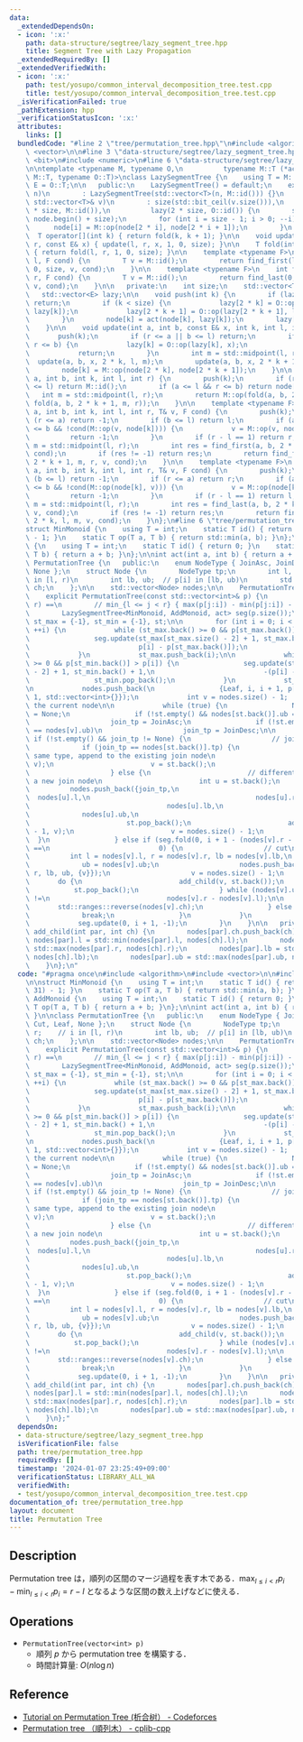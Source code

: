 ```yaml
---
data:
  _extendedDependsOn:
  - icon: ':x:'
    path: data-structure/segtree/lazy_segment_tree.hpp
    title: Segment Tree with Lazy Propagation
  _extendedRequiredBy: []
  _extendedVerifiedWith:
  - icon: ':x:'
    path: test/yosupo/common_interval_decomposition_tree.test.cpp
    title: test/yosupo/common_interval_decomposition_tree.test.cpp
  _isVerificationFailed: true
  _pathExtension: hpp
  _verificationStatusIcon: ':x:'
  attributes:
    links: []
  bundledCode: "#line 2 \"tree/permutation_tree.hpp\"\n#include <algorithm>\n#include\
    \ <vector>\n\n#line 3 \"data-structure/segtree/lazy_segment_tree.hpp\"\n#include\
    \ <bit>\n#include <numeric>\n#line 6 \"data-structure/segtree/lazy_segment_tree.hpp\"\
    \n\ntemplate <typename M, typename O,\n          typename M::T (*act)(typename\
    \ M::T, typename O::T)>\nclass LazySegmentTree {\n    using T = M::T;\n    using\
    \ E = O::T;\n\n   public:\n    LazySegmentTree() = default;\n    explicit LazySegmentTree(int\
    \ n)\n        : LazySegmentTree(std::vector<T>(n, M::id())) {}\n    explicit LazySegmentTree(const\
    \ std::vector<T>& v)\n        : size(std::bit_ceil(v.size())),\n          node(2\
    \ * size, M::id()),\n          lazy(2 * size, O::id()) {\n        std::ranges::copy(v,\
    \ node.begin() + size);\n        for (int i = size - 1; i > 0; --i) {\n      \
    \      node[i] = M::op(node[2 * i], node[2 * i + 1]);\n        }\n    }\n\n  \
    \  T operator[](int k) { return fold(k, k + 1); }\n\n    void update(int l, int\
    \ r, const E& x) { update(l, r, x, 1, 0, size); }\n\n    T fold(int l, int r)\
    \ { return fold(l, r, 1, 0, size); }\n\n    template <typename F>\n    int find_first(int\
    \ l, F cond) {\n        T v = M::id();\n        return find_first(l, size, 1,\
    \ 0, size, v, cond);\n    }\n\n    template <typename F>\n    int find_last(int\
    \ r, F cond) {\n        T v = M::id();\n        return find_last(0, r, 1, 0, size,\
    \ v, cond);\n    }\n\n   private:\n    int size;\n    std::vector<T> node;\n \
    \   std::vector<E> lazy;\n\n    void push(int k) {\n        if (lazy[k] == O::id())\
    \ return;\n        if (k < size) {\n            lazy[2 * k] = O::op(lazy[2 * k],\
    \ lazy[k]);\n            lazy[2 * k + 1] = O::op(lazy[2 * k + 1], lazy[k]);\n\
    \        }\n        node[k] = act(node[k], lazy[k]);\n        lazy[k] = O::id();\n\
    \    }\n\n    void update(int a, int b, const E& x, int k, int l, int r) {\n \
    \       push(k);\n        if (r <= a || b <= l) return;\n        if (a <= l &&\
    \ r <= b) {\n            lazy[k] = O::op(lazy[k], x);\n            push(k);\n\
    \            return;\n        }\n        int m = std::midpoint(l, r);\n      \
    \  update(a, b, x, 2 * k, l, m);\n        update(a, b, x, 2 * k + 1, m, r);\n\
    \        node[k] = M::op(node[2 * k], node[2 * k + 1]);\n    }\n\n    T fold(int\
    \ a, int b, int k, int l, int r) {\n        push(k);\n        if (r <= a || b\
    \ <= l) return M::id();\n        if (a <= l && r <= b) return node[k];\n     \
    \   int m = std::midpoint(l, r);\n        return M::op(fold(a, b, 2 * k, l, m),\
    \ fold(a, b, 2 * k + 1, m, r));\n    }\n\n    template <typename F>\n    int find_first(int\
    \ a, int b, int k, int l, int r, T& v, F cond) {\n        push(k);\n        if\
    \ (r <= a) return -1;\n        if (b <= l) return l;\n        if (a <= l && r\
    \ <= b && !cond(M::op(v, node[k]))) {\n            v = M::op(v, node[k]);\n  \
    \          return -1;\n        }\n        if (r - l == 1) return r;\n        int\
    \ m = std::midpoint(l, r);\n        int res = find_first(a, b, 2 * k, l, m, v,\
    \ cond);\n        if (res != -1) return res;\n        return find_first(a, b,\
    \ 2 * k + 1, m, r, v, cond);\n    }\n\n    template <typename F>\n    int find_last(int\
    \ a, int b, int k, int l, int r, T& v, F cond) {\n        push(k);\n        if\
    \ (b <= l) return -1;\n        if (r <= a) return r;\n        if (a <= l && r\
    \ <= b && !cond(M::op(node[k], v))) {\n            v = M::op(node[k], v);\n  \
    \          return -1;\n        }\n        if (r - l == 1) return l;\n        int\
    \ m = std::midpoint(l, r);\n        int res = find_last(a, b, 2 * k + 1, m, r,\
    \ v, cond);\n        if (res != -1) return res;\n        return find_last(a, b,\
    \ 2 * k, l, m, v, cond);\n    }\n};\n#line 6 \"tree/permutation_tree.hpp\"\n\n\
    struct MinMonoid {\n    using T = int;\n    static T id() { return (1u << 31)\
    \ - 1; }\n    static T op(T a, T b) { return std::min(a, b); }\n};\n\nstruct AddMonoid\
    \ {\n    using T = int;\n    static T id() { return 0; }\n    static T op(T a,\
    \ T b) { return a + b; }\n};\n\nint act(int a, int b) { return a + b; }\n\nclass\
    \ PermutationTree {\n   public:\n    enum NodeType { JoinAsc, JoinDesc, Cut, Leaf,\
    \ None };\n    struct Node {\n        NodeType tp;\n        int l, r;    // i\
    \ in [l, r)\n        int lb, ub;  // p[i] in [lb, ub)\n        std::vector<int>\
    \ ch;\n    };\n\n    std::vector<Node> nodes;\n\n    PermutationTree() = default;\n\
    \    explicit PermutationTree(const std::vector<int>& p) {\n        // seg.fold(l,\
    \ r) ==\n        // min_{l <= j < r} { max(p[j:i]) - min(p[j:i]) - (i - j) }\n\
    \        LazySegmentTree<MinMonoid, AddMonoid, act> seg(p.size());\n        std::vector<int>\
    \ st_max = {-1}, st_min = {-1}, st;\n\n        for (int i = 0; i < (int)p.size();\
    \ ++i) {\n            while (st_max.back() >= 0 && p[st_max.back()] < p[i]) {\n\
    \                seg.update(st_max[st_max.size() - 2] + 1, st_max.back() + 1,\n\
    \                           p[i] - p[st_max.back()]);\n                st_max.pop_back();\n\
    \            }\n            st_max.push_back(i);\n\n            while (st_min.back()\
    \ >= 0 && p[st_min.back()] > p[i]) {\n                seg.update(st_min[st_min.size()\
    \ - 2] + 1, st_min.back() + 1,\n                           -(p[i] - p[st_min.back()]));\n\
    \                st_min.pop_back();\n            }\n            st_min.push_back(i);\n\
    \n            nodes.push_back(\n                {Leaf, i, i + 1, p[i], p[i] +\
    \ 1, std::vector<int>{}});\n            int v = nodes.size() - 1;  // index of\
    \ the current node\n\n            while (true) {\n                NodeType join_tp\
    \ = None;\n                if (!st.empty() && nodes[st.back()].ub == nodes[v].lb)\n\
    \                    join_tp = JoinAsc;\n                if (!st.empty() && nodes[st.back()].lb\
    \ == nodes[v].ub)\n                    join_tp = JoinDesc;\n\n               \
    \ if (!st.empty() && join_tp != None) {\n                    // join\n       \
    \             if (join_tp == nodes[st.back()].tp) {\n                        //\
    \ same type, append to the existing join node\n                        add_child(st.back(),\
    \ v);\n                        v = st.back();\n                        st.pop_back();\n\
    \                    } else {\n                        // different type, create\
    \ a new join node\n                        int u = st.back();\n              \
    \          nodes.push_back({join_tp,\n                                       \
    \  nodes[u].l,\n                                         nodes[u].r,\n       \
    \                                  nodes[u].lb,\n                            \
    \             nodes[u].ub,\n                                         {u}});\n\
    \                        st.pop_back();\n                        add_child(nodes.size()\
    \ - 1, v);\n                        v = nodes.size() - 1;\n                  \
    \  }\n                } else if (seg.fold(0, i + 1 - (nodes[v].r - nodes[v].l))\
    \ ==\n                           0) {\n                    // cut\n          \
    \          int l = nodes[v].l, r = nodes[v].r, lb = nodes[v].lb,\n           \
    \             ub = nodes[v].ub;\n                    nodes.push_back({Cut, l,\
    \ r, lb, ub, {v}});\n                    v = nodes.size() - 1;\n             \
    \       do {\n                        add_child(v, st.back());\n             \
    \           st.pop_back();\n                    } while (nodes[v].ub - nodes[v].lb\
    \ !=\n                             nodes[v].r - nodes[v].l);\n\n             \
    \       std::ranges::reverse(nodes[v].ch);\n                } else {\n       \
    \             break;\n                }\n            }\n            st.push_back(v);\n\
    \            seg.update(0, i + 1, -1);\n        }\n    }\n\n   private:\n    void\
    \ add_child(int par, int ch) {\n        nodes[par].ch.push_back(ch);\n       \
    \ nodes[par].l = std::min(nodes[par].l, nodes[ch].l);\n        nodes[par].r =\
    \ std::max(nodes[par].r, nodes[ch].r);\n        nodes[par].lb = std::min(nodes[par].lb,\
    \ nodes[ch].lb);\n        nodes[par].ub = std::max(nodes[par].ub, nodes[ch].ub);\n\
    \    }\n};\n"
  code: "#pragma once\n#include <algorithm>\n#include <vector>\n\n#include \"../data-structure/segtree/lazy_segment_tree.hpp\"\
    \n\nstruct MinMonoid {\n    using T = int;\n    static T id() { return (1u <<\
    \ 31) - 1; }\n    static T op(T a, T b) { return std::min(a, b); }\n};\n\nstruct\
    \ AddMonoid {\n    using T = int;\n    static T id() { return 0; }\n    static\
    \ T op(T a, T b) { return a + b; }\n};\n\nint act(int a, int b) { return a + b;\
    \ }\n\nclass PermutationTree {\n   public:\n    enum NodeType { JoinAsc, JoinDesc,\
    \ Cut, Leaf, None };\n    struct Node {\n        NodeType tp;\n        int l,\
    \ r;    // i in [l, r)\n        int lb, ub;  // p[i] in [lb, ub)\n        std::vector<int>\
    \ ch;\n    };\n\n    std::vector<Node> nodes;\n\n    PermutationTree() = default;\n\
    \    explicit PermutationTree(const std::vector<int>& p) {\n        // seg.fold(l,\
    \ r) ==\n        // min_{l <= j < r} { max(p[j:i]) - min(p[j:i]) - (i - j) }\n\
    \        LazySegmentTree<MinMonoid, AddMonoid, act> seg(p.size());\n        std::vector<int>\
    \ st_max = {-1}, st_min = {-1}, st;\n\n        for (int i = 0; i < (int)p.size();\
    \ ++i) {\n            while (st_max.back() >= 0 && p[st_max.back()] < p[i]) {\n\
    \                seg.update(st_max[st_max.size() - 2] + 1, st_max.back() + 1,\n\
    \                           p[i] - p[st_max.back()]);\n                st_max.pop_back();\n\
    \            }\n            st_max.push_back(i);\n\n            while (st_min.back()\
    \ >= 0 && p[st_min.back()] > p[i]) {\n                seg.update(st_min[st_min.size()\
    \ - 2] + 1, st_min.back() + 1,\n                           -(p[i] - p[st_min.back()]));\n\
    \                st_min.pop_back();\n            }\n            st_min.push_back(i);\n\
    \n            nodes.push_back(\n                {Leaf, i, i + 1, p[i], p[i] +\
    \ 1, std::vector<int>{}});\n            int v = nodes.size() - 1;  // index of\
    \ the current node\n\n            while (true) {\n                NodeType join_tp\
    \ = None;\n                if (!st.empty() && nodes[st.back()].ub == nodes[v].lb)\n\
    \                    join_tp = JoinAsc;\n                if (!st.empty() && nodes[st.back()].lb\
    \ == nodes[v].ub)\n                    join_tp = JoinDesc;\n\n               \
    \ if (!st.empty() && join_tp != None) {\n                    // join\n       \
    \             if (join_tp == nodes[st.back()].tp) {\n                        //\
    \ same type, append to the existing join node\n                        add_child(st.back(),\
    \ v);\n                        v = st.back();\n                        st.pop_back();\n\
    \                    } else {\n                        // different type, create\
    \ a new join node\n                        int u = st.back();\n              \
    \          nodes.push_back({join_tp,\n                                       \
    \  nodes[u].l,\n                                         nodes[u].r,\n       \
    \                                  nodes[u].lb,\n                            \
    \             nodes[u].ub,\n                                         {u}});\n\
    \                        st.pop_back();\n                        add_child(nodes.size()\
    \ - 1, v);\n                        v = nodes.size() - 1;\n                  \
    \  }\n                } else if (seg.fold(0, i + 1 - (nodes[v].r - nodes[v].l))\
    \ ==\n                           0) {\n                    // cut\n          \
    \          int l = nodes[v].l, r = nodes[v].r, lb = nodes[v].lb,\n           \
    \             ub = nodes[v].ub;\n                    nodes.push_back({Cut, l,\
    \ r, lb, ub, {v}});\n                    v = nodes.size() - 1;\n             \
    \       do {\n                        add_child(v, st.back());\n             \
    \           st.pop_back();\n                    } while (nodes[v].ub - nodes[v].lb\
    \ !=\n                             nodes[v].r - nodes[v].l);\n\n             \
    \       std::ranges::reverse(nodes[v].ch);\n                } else {\n       \
    \             break;\n                }\n            }\n            st.push_back(v);\n\
    \            seg.update(0, i + 1, -1);\n        }\n    }\n\n   private:\n    void\
    \ add_child(int par, int ch) {\n        nodes[par].ch.push_back(ch);\n       \
    \ nodes[par].l = std::min(nodes[par].l, nodes[ch].l);\n        nodes[par].r =\
    \ std::max(nodes[par].r, nodes[ch].r);\n        nodes[par].lb = std::min(nodes[par].lb,\
    \ nodes[ch].lb);\n        nodes[par].ub = std::max(nodes[par].ub, nodes[ch].ub);\n\
    \    }\n};"
  dependsOn:
  - data-structure/segtree/lazy_segment_tree.hpp
  isVerificationFile: false
  path: tree/permutation_tree.hpp
  requiredBy: []
  timestamp: '2024-01-07 23:25:49+09:00'
  verificationStatus: LIBRARY_ALL_WA
  verifiedWith:
  - test/yosupo/common_interval_decomposition_tree.test.cpp
documentation_of: tree/permutation_tree.hpp
layout: document
title: Permutation Tree
---
```


## Description

Permutation tree は，順列の区間のマージ過程を表す木である．$\max_{l\leq i < r} p_i - \min_{l\leq i < r} p_i = r - l$ となるような区間の数え上げなどに使える．

## Operations

- `PermutationTree(vector<int> p)`
    - 順列 $p$ から permutation tree を構築する．
    - 時間計算量: $O(n\log n)$

## Reference

- [Tutorial on Permutation Tree (析合树） - Codeforces](https://codeforces.com/blog/entry/78898)
- [Permutation tree （順列木） - cplib-cpp](https://hitonanode.github.io/cplib-cpp/other_algorithms/permutation_tree.hpp.html)



